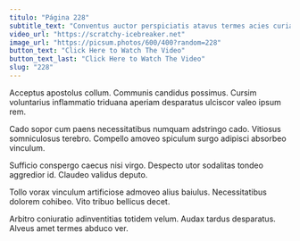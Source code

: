 ```yaml
---
titulo: "Página 228"
subtitle_text: "Conventus auctor perspiciatis atavus termes acies curia versus."
video_url: "https://scratchy-icebreaker.net"
image_url: "https://picsum.photos/600/400?random=228"
button_text: "Click Here to Watch The Video"
button_text_last: "Click Here to Watch The Video"
slug: "228"
---
```


Acceptus apostolus collum. Communis candidus possimus. Cursim voluntarius inflammatio triduana aperiam desparatus ulciscor valeo ipsum rem.

Cado sopor cum paens necessitatibus numquam adstringo cado. Vitiosus somniculosus terebro. Compello amoveo spiculum surgo adipisci absorbeo vinculum.

Sufficio conspergo caecus nisi virgo. Despecto utor sodalitas tondeo aggredior id. Claudeo validus deputo.

Tollo vorax vinculum artificiose admoveo alius baiulus. Necessitatibus dolorem cohibeo. Vito tribuo bellicus decet.

Arbitro coniuratio adinventitias totidem velum. Audax tardus desparatus. Alveus amet termes abduco ver.
